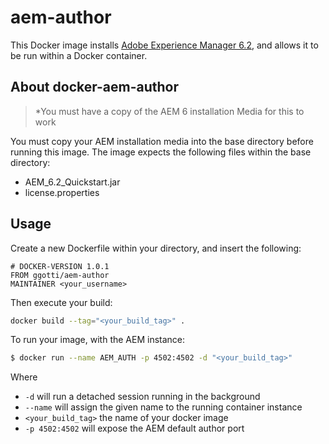 # aem-author

This Docker image installs [Adobe Experience Manager 6.2](http://docs.adobe.com/docs/en/aem/6-2.html), and allows it
to be run within a Docker container.

## About docker-aem-author

> *You must have a copy of the AEM 6 installation Media for this to work

You must copy your AEM installation media into the base directory before
running this image. The image expects the following files within the base directory:
* AEM_6.2_Quickstart.jar
* license.properties

## Usage
Create a new Dockerfile within your directory, and insert the following:

```
# DOCKER-VERSION 1.0.1
FROM ggotti/aem-author
MAINTAINER <your_username>
```

Then execute your build:
```bash
docker build --tag="<your_build_tag>" .
```

To run your image, with the AEM instance:
```bash
$ docker run --name AEM_AUTH -p 4502:4502 -d "<your_build_tag>"
```
Where
* `-d` will run a detached session running in the background
* `--name` will assign the given name to the running container instance
* `<your_build_tag>` the name of your docker image
* `-p 4502:4502` will expose the AEM default author port
